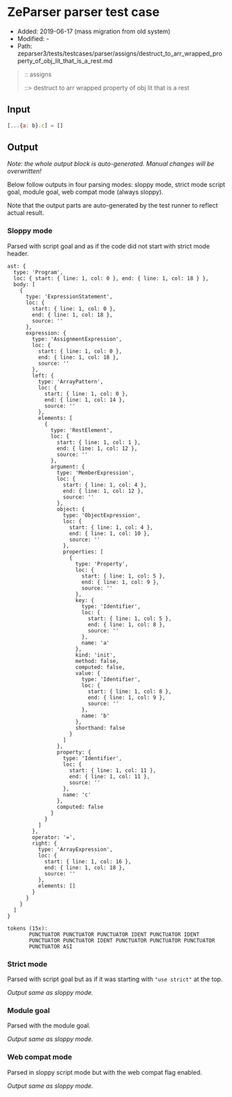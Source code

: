 # ZeParser parser test case

- Added: 2019-06-17 (mass migration from old system)
- Modified: -
- Path: zeparser3/tests/testcases/parser/assigns/destruct_to_arr_wrapped_property_of_obj_lit_that_is_a_rest.md

> :: assigns
>
> ::> destruct to arr wrapped property of obj lit that is a rest

## Input

`````js
[...{a: b}.c] = []
`````

## Output

_Note: the whole output block is auto-generated. Manual changes will be overwritten!_

Below follow outputs in four parsing modes: sloppy mode, strict mode script goal, module goal, web compat mode (always sloppy).

Note that the output parts are auto-generated by the test runner to reflect actual result.

### Sloppy mode

Parsed with script goal and as if the code did not start with strict mode header.

`````
ast: {
  type: 'Program',
  loc: { start: { line: 1, col: 0 }, end: { line: 1, col: 18 } },
  body: [
    {
      type: 'ExpressionStatement',
      loc: {
        start: { line: 1, col: 0 },
        end: { line: 1, col: 18 },
        source: ''
      },
      expression: {
        type: 'AssignmentExpression',
        loc: {
          start: { line: 1, col: 0 },
          end: { line: 1, col: 18 },
          source: ''
        },
        left: {
          type: 'ArrayPattern',
          loc: {
            start: { line: 1, col: 0 },
            end: { line: 1, col: 14 },
            source: ''
          },
          elements: [
            {
              type: 'RestElement',
              loc: {
                start: { line: 1, col: 1 },
                end: { line: 1, col: 12 },
                source: ''
              },
              argument: {
                type: 'MemberExpression',
                loc: {
                  start: { line: 1, col: 4 },
                  end: { line: 1, col: 12 },
                  source: ''
                },
                object: {
                  type: 'ObjectExpression',
                  loc: {
                    start: { line: 1, col: 4 },
                    end: { line: 1, col: 10 },
                    source: ''
                  },
                  properties: [
                    {
                      type: 'Property',
                      loc: {
                        start: { line: 1, col: 5 },
                        end: { line: 1, col: 9 },
                        source: ''
                      },
                      key: {
                        type: 'Identifier',
                        loc: {
                          start: { line: 1, col: 5 },
                          end: { line: 1, col: 8 },
                          source: ''
                        },
                        name: 'a'
                      },
                      kind: 'init',
                      method: false,
                      computed: false,
                      value: {
                        type: 'Identifier',
                        loc: {
                          start: { line: 1, col: 8 },
                          end: { line: 1, col: 9 },
                          source: ''
                        },
                        name: 'b'
                      },
                      shorthand: false
                    }
                  ]
                },
                property: {
                  type: 'Identifier',
                  loc: {
                    start: { line: 1, col: 11 },
                    end: { line: 1, col: 11 },
                    source: ''
                  },
                  name: 'c'
                },
                computed: false
              }
            }
          ]
        },
        operator: '=',
        right: {
          type: 'ArrayExpression',
          loc: {
            start: { line: 1, col: 16 },
            end: { line: 1, col: 18 },
            source: ''
          },
          elements: []
        }
      }
    }
  ]
}

tokens (15x):
       PUNCTUATOR PUNCTUATOR PUNCTUATOR IDENT PUNCTUATOR IDENT
       PUNCTUATOR PUNCTUATOR IDENT PUNCTUATOR PUNCTUATOR PUNCTUATOR
       PUNCTUATOR ASI
`````

### Strict mode

Parsed with script goal but as if it was starting with `"use strict"` at the top.

_Output same as sloppy mode._

### Module goal

Parsed with the module goal.

_Output same as sloppy mode._

### Web compat mode

Parsed in sloppy script mode but with the web compat flag enabled.

_Output same as sloppy mode._
